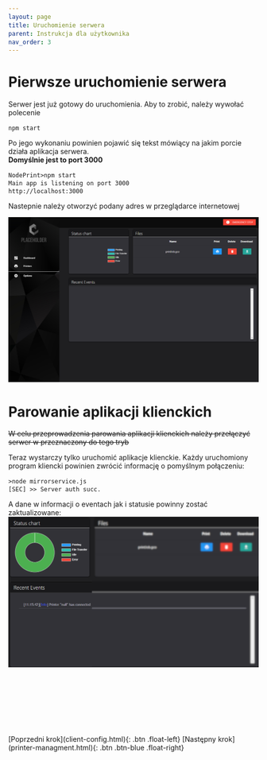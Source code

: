 ```yaml
---
layout: page
title: Uruchomienie serwera
parent: Instrukcja dla użytkownika
nav_order: 3
---
```

# Pierwsze uruchomienie serwera
Serwer jest już gotowy do uruchomienia. Aby to zrobić, należy wywołać polecenie
```
npm start
```
Po jego wykonaniu powinien pojawić się tekst mówiący na jakim porcie działa aplikacja serwera.  
**Domyślnie jest to port 3000**
```
NodePrint>npm start
Main app is listening on port 3000
http://localhost:3000
```
Nastepnie należy otworzyć podany adres w przeglądarce internetowej

![Interfejs po starcie](assets/images/web-UI.png)

# Parowanie aplikacji klienckich
~~W celu przeprowadzenia parowania aplikacji klienckich należy przełączyć serwer w przeznaczony do tego tryb~~


Teraz wystarczy tylko uruchomić aplikacje klienckie.
Każdy uruchomiony program kliencki powinien zwrócić informację o pomyślnym połączeniu:
```
>node mirrorservice.js
[SEC] >> Server auth succ.
```
A dane w informacji o eventach jak i statusie powinny zostać zaktualizowane:
![Dane po zparowaniu](assets/images/paired-node.png)


<br>
<br>
<br>
<br>
<br>
<br>
<br>
[Poprzedni krok](client-config.html){: .btn .float-left}
[Następny krok](printer-managment.html){: .btn .btn-blue .float-right}